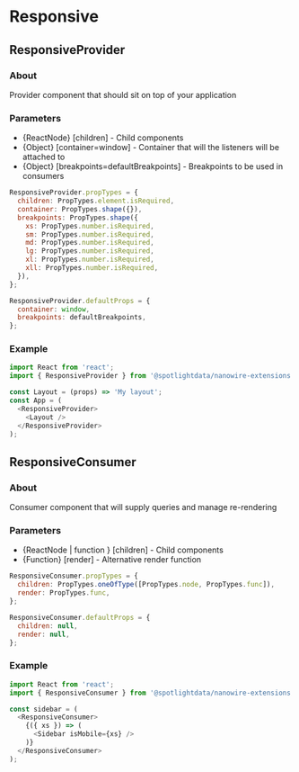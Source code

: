 # Responsive

## ResponsiveProvider

### About

Provider component that should sit on top of your application

### Parameters

- {ReactNode} [children] - Child components
- {Object} [container=window] - Container that will the listeners will be attached to
- {Object} [breakpoints=defaultBreakpoints] - Breakpoints to be used in consumers

```javascript
ResponsiveProvider.propTypes = {
  children: PropTypes.element.isRequired,
  container: PropTypes.shape({}),
  breakpoints: PropTypes.shape({
    xs: PropTypes.number.isRequired,
    sm: PropTypes.number.isRequired,
    md: PropTypes.number.isRequired,
    lg: PropTypes.number.isRequired,
    xl: PropTypes.number.isRequired,
    xll: PropTypes.number.isRequired,
  }),
};

ResponsiveProvider.defaultProps = {
  container: window,
  breakpoints: defaultBreakpoints,
};


```

### Example

```javascript
import React from 'react';
import { ResponsiveProvider } from '@spotlightdata/nanowire-extensions';

const Layout = (props) => 'My layout';
const App = (
  <ResponsiveProvider>
    <Layout />
  </ResponsiveProvider>
);
```

## ResponsiveConsumer

### About

Consumer component that will supply queries and manage re-rendering

### Parameters

- {ReactNode | function } [children] - Child components
- {Function} [render] - Alternative render function

```javascript
ResponsiveConsumer.propTypes = {
  children: PropTypes.oneOfType([PropTypes.node, PropTypes.func]),
  render: PropTypes.func,
};

ResponsiveConsumer.defaultProps = {
  children: null,
  render: null,
};
```

### Example

```javascript
import React from 'react';
import { ResponsiveConsumer } from '@spotlightdata/nanowire-extensions';

const sidebar = (
  <ResponsiveConsumer>
    {({ xs }) => (
      <Sidebar isMobile={xs} />
    )}
  </ResponsiveConsumer>
);

```
